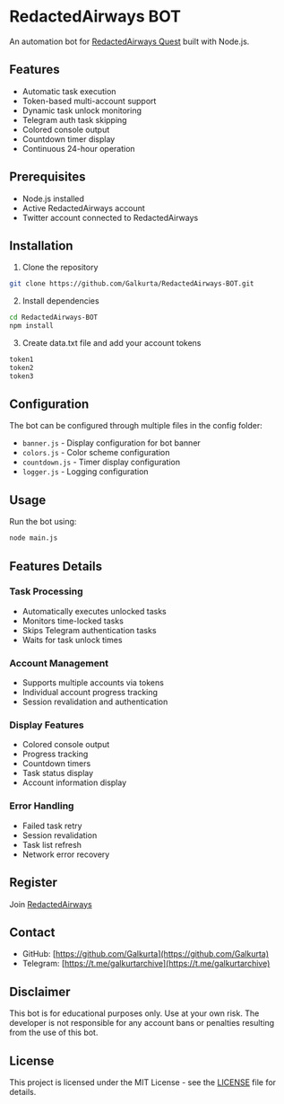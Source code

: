 # RedactedAirways BOT

An automation bot for [RedactedAirways Quest](https://quest.redactedairways.com/?r=ZQ40DL) built with Node.js.

## Features

- Automatic task execution
- Token-based multi-account support
- Dynamic task unlock monitoring
- Telegram auth task skipping
- Colored console output
- Countdown timer display
- Continuous 24-hour operation

## Prerequisites

- Node.js installed
- Active RedactedAirways account
- Twitter account connected to RedactedAirways

## Installation

1. Clone the repository

```bash
git clone https://github.com/Galkurta/RedactedAirways-BOT.git
```

2. Install dependencies

```bash
cd RedactedAirways-BOT
npm install
```

3. Create data.txt file and add your account tokens

```txt
token1
token2
token3
```

## Configuration

The bot can be configured through multiple files in the config folder:

- `banner.js` - Display configuration for bot banner
- `colors.js` - Color scheme configuration
- `countdown.js` - Timer display configuration
- `logger.js` - Logging configuration

## Usage

Run the bot using:

```bash
node main.js
```

## Features Details

### Task Processing

- Automatically executes unlocked tasks
- Monitors time-locked tasks
- Skips Telegram authentication tasks
- Waits for task unlock times

### Account Management

- Supports multiple accounts via tokens
- Individual account progress tracking
- Session revalidation and authentication

### Display Features

- Colored console output
- Progress tracking
- Countdown timers
- Task status display
- Account information display

### Error Handling

- Failed task retry
- Session revalidation
- Task list refresh
- Network error recovery

## Register

Join [RedactedAirways](https://quest.redactedairways.com/?r=ZQ40DL)

## Contact

- GitHub: [https://github.com/Galkurta](https://github.com/Galkurta)
- Telegram: [https://t.me/galkurtarchive](https://t.me/galkurtarchive)

## Disclaimer

This bot is for educational purposes only. Use at your own risk. The developer is not responsible for any account bans or penalties resulting from the use of this bot.

## License

This project is licensed under the MIT License - see the [LICENSE](LICENSE) file for details.
